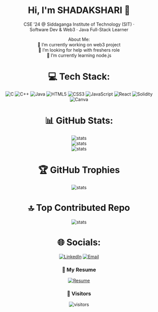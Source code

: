 <h1 align="center">Hi, I'm SHADAKSHARI 👋</h1>
<div align="center">
<p align="center">
  CSE ’24 @ Siddaganga Institute of Technology (SIT) · <br>Software Dev & Web3 · Java Full-Stack Learner
</p>
<!--💫--> About Me:<br>
🔭 I’m currently working on web3 project<br>🤝 I’m looking for help with freshers role<br>🌱 I’m currently learning node.js<br>



  
<!--[![LinkedIn](https://img.shields.io/badge/LinkedIn-%230077B5.svg?logo=linkedin&logoColor=white)](https://linkedin.com/in/shadakshari0122) [![email](https://img.shields.io/badge/Email-D14836?logo=gmail&logoColor=white)](mailto:shadzx0122@gmail.com) -->

# 💻 Tech Stack:
![C](https://img.shields.io/badge/c-%2300599C.svg?style=for-the-badge&logo=c&logoColor=white) ![C++](https://img.shields.io/badge/c++-%2300599C.svg?style=for-the-badge&logo=c%2B%2B&logoColor=white) ![Java](https://img.shields.io/badge/java-%23ED8B00.svg?style=for-the-badge&logo=openjdk&logoColor=white) ![HTML5](https://img.shields.io/badge/html5-%23E34F26.svg?style=for-the-badge&logo=html5&logoColor=white) ![CSS3](https://img.shields.io/badge/css3-%231572B6.svg?style=for-the-badge&logo=css3&logoColor=white) ![JavaScript](https://img.shields.io/badge/javascript-%23323330.svg?style=for-the-badge&logo=javascript&logoColor=%23F7DF1E) ![React](https://img.shields.io/badge/react-%2320232a.svg?style=for-the-badge&logo=react&logoColor=%2361DAFB) ![Solidity](https://img.shields.io/badge/Solidity-%23363636.svg?style=for-the-badge&logo=solidity&logoColor=white) ![Canva](https://img.shields.io/badge/Canva-%2300C4CC.svg?style=for-the-badge&logo=Canva&logoColor=white)
# 📊 GitHub Stats:

<img src="https://github-readme-stats.vercel.app/api?username=shadzx0122&theme=dark&hide_border=true&include_all_commits=true&count_private=false" alt="stats"/><br/>
<img src="https://nirzak-streak-stats.vercel.app/?user=shadzx0122&theme=dark&hide_border=true" alt="stats"/><br/>
<img src="https://github-readme-stats.vercel.app/api/top-langs/?username=shadzx0122&theme=dark&hide_border=true&include_all_commits=true&count_private=true&layout=compact" alt="stats"/>

# 🏆 GitHub Trophies
<p><img src="https://github-profile-trophy.vercel.app/?username=shadzx0122&theme=radical&no-frame=true&no-bg=false&margin-w=4" alt="stats"/>

# 🔝 Top Contributed Repo
<p><img src="https://github-contributor-stats.vercel.app/api?username=shadzx0122&limit=5&theme=dark&combine_all_yearly_contributions=true" alt="stats"/>


# 🌐 Socials:
 <!--**Email:** shadzx0122@gmail.com  
 **LinkedIn:** https://linkedin.com/in/shadakshari0122 -->
 
  <a href="https://www.linkedin.com/in/shadakshari0122//">
    <img src="https://img.shields.io/badge/LinkedIn-0077B5?logo=linkedin&logoColor=white&style=for-the-badge" alt="LinkedIn" /></a>
<a href="mailto:shadakshari0122@gmail.com">
    <img src="https://img.shields.io/badge/Email-D14836?logo=gmail&logoColor=white&style=for-the-badge" alt="Email" />
  </a>

### 📄 My Resume
<p align="center">
   <a href="https://github.com/shadzx0122/shadzx0122/raw/main/Shadakshari.pdf" download>
    <img src="https://img.shields.io/badge/Download%20Resume-0A66C2?style=for-the-badge&logoColor=white" alt="Resume"/>
  </a>
  </a>
</p>


### 👀 Visitors
<p align="center">
  <img src="https://komarev.com/ghpvc/?username=shadzx0122&style=for-the-badge&label=VISITORS" alt="visitors"/>
</p>

</div>


<!--<img src="https://visitcount.itsvg.in/api?id=shadzx0122&icon=5&color=0" alt="stats" />--><!--(https://visitcount.itsvg.in) -->
<!--<div>-->
<!-- Proudly created with GPRM ( https://gprm.itsvg.in ) -->






<!-- from chat gpt 31/08/25
  README.md — drop this into your GitHub profile repo at:
  https://github.com/shadzx0122/shadzx0122
  Replace all shadzx0122 with your actual handle.
-->
<!--
<h1 align="center">Hi, I'm Shadakshari 👋</h1>
<p align="center">
  CSE ’24 @ Siddaganga Institute of Technology (SIT) · Software Dev & Web3 · Java Full-Stack Learner
</p>

<p align="center">
  <a href="https://github.com/shadzx0122">
    <img src="https://komarev.com/ghpvc/?username=shadzx0122&style=for-the-badge" alt="profile views" />
  </a>
  <a href="https://www.linkedin.com/in/YOUR_LINKEDIN/">
    <img src="https://img.shields.io/badge/LinkedIn-0077B5?logo=linkedin&logoColor=white&style=for-the-badge" alt="LinkedIn" />
  </a>
  <a href="mailto:YOUR_EMAIL@example.com">
    <img src="https://img.shields.io/badge/Email-D14836?logo=gmail&logoColor=white&style=for-the-badge" alt="Email" />
  </a>
</p>

---

### 🧭 About me
- 🎓 CSE Graduate (2024), **SIT**
- 🧩 Exploring **Java Full-Stack** (Spring Boot + React) & **Advanced SQL**
- 🔗 Built **Blockchain e-commerce** and an **NFT music platform**
- 🔬 Working on **SDN routing in MLT**
- 🤝 IEEE **SIT-SB** member & volunteer
- ⚡ I enjoy competitive programming & tinkering with emerging tech

---
-->
<!--
### 🛠️ Tech Stack -->
<!-- Add/remove as needed -->
<!--
![C](https://img.shields.io/badge/C-00599C?logo=c&logoColor=white)
![C++](https://img.shields.io/badge/C%2B%2B-00599C?logo=c%2B%2B&logoColor=white)
![Java](https://img.shields.io/badge/Java-007396?logo=openjdk&logoColor=white)
![SQL](https://img.shields.io/badge/SQL-336791?logo=postgresql&logoColor=white)
![HTML5](https://img.shields.io/badge/HTML5-E34F26?logo=html5&logoColor=white)
![CSS3](https://img.shields.io/badge/CSS3-1572B6?logo=css3&logoColor=white)
![Git](https://img.shields.io/badge/Git-F05032?logo=git&logoColor=white)
![GitHub](https://img.shields.io/badge/GitHub-181717?logo=github&logoColor=white)
![VS Code](https://img.shields.io/badge/VS%20Code-007ACC?logo=visual-studio-code&logoColor=white)
![Blockchain](https://img.shields.io/badge/Blockchain-121D33?logo=bitcoin&logoColor=white)

---

### 🚀 Projects
- **Blockchain E-Commerce Web App** — decentralized marketplace: payments, escrow-like flows, and on-chain order tracking.  
- **NFT Music Platform** — mint, list, and trade music NFTs with creator royalties.  
- **SDN Routing in MLT (Research)** — investigating routing strategies & performance trade-offs.

> 📌 Pin your top repos so they appear here on your profile:
> `Settings → Repositories → Pin` (or use **Pinned Repositories** on your profile)

---

### 📊 GitHub Stats
<div align="center">
<p>
  <img src="https://github-readme-stats.vercel.app/api?username=shadzx0122&show_icons=true&rank_icon=github&hide_title=true" alt="stats" />
</p>
<p>
  <img src="https://github-readme-streak-stats.herokuapp.com?user=shadzx0122" alt="streak" />
</p>
<p>
  <img src="https://github-readme-stats.vercel.app/api/top-langs/?username=shadzx0122&layout=compact" alt="top langs" />
</p>
</div>

---

### 🧪 What I’m learning right now
- Backend with **Spring Boot**, JPA/Hibernate, REST
- Frontend with **React**, component patterns, state mgmt
- **SQL** performance & query design (CTEs, indexes, window funcs)

---

### 🌍 Beyond code
- 🚴‍♂️ Mountain & road cycling · 🏓 Table tennis · 🎬 Movies & series

---

### 📫 Reach me
- **Email:** YOUR_EMAIL@example.com  
- **LinkedIn:** https://linkedin.com/in/YOUR_LINKEDIN  
- **Resume:** Add a public link here (Drive/Notion)

---

> “Keep building, keep learning, and stay curious.”
-->

<!--

## Hi there 👋
**shadzx0122/shadzx0122** is a ✨ _special_ ✨ repository because its `README.md` (this file) appears on your GitHub profile.

Here are some ideas to get you started:

- 🔭 I’m currently working on ...
- 🌱 I’m currently learning ...
- 👯 I’m looking to collaborate on ...
- 🤔 I’m looking for help with ...
- 💬 Ask me about ...
- 📫 How to reach me: ...
- 😄 Pronouns: ...
- ⚡ Fun fact: ...
-->


<!--## Hi there 👋-->

<!--
**shadzx0122/shadzx0122** is a ✨ _special_ ✨ repository because its `README.md` (this file) appears on your GitHub profile.

Here are some ideas to get you started:

- 🔭 I’m currently working on ...
- 🌱 I’m currently learning ...
- 👯 I’m looking to collaborate on ...
- 🤔 I’m looking for help with ...
- 💬 Ask me about ...
- 📫 How to reach me: ...
- 😄 Pronouns: ...
- ⚡ Fun fact: ...
-->
